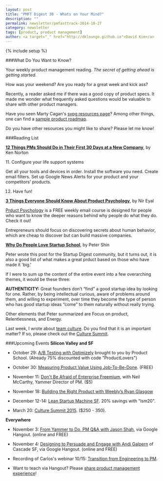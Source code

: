 ```yaml
---
layout: post
title: "PMFT Digest 30 - Whats on Your Mind?"
description: ""
permalink: newsletter/pmfasttrack-2014-10-27
category: newsletter
tags: [product, product management]
author: <a target="_" href="http://dklounge.github.io">David Kim</a>
---
```

{% include setup %}

###What Do You Want to Know?

Your weekly product management reading. _The secret of getting ahead is getting started_.

How was your weekend?  Are you ready for a great week and kick ass?

Recently, a reader asked me if there was a good copy of product specs.  It made me wonder what frequently asked questions would be valuable to share with other product managers.

Have you seen Marty Cagan\'s <a target="_" href="http://svpg.com/product-roadmap/">svpg resources page</a>?  Among other things, one can find a <a target="_" href="http://svpg.com/product-roadmap/">sample product roadmap</a>.

Do you have other resources you might like to share?  Please let me know!

###Reading List

<strong><a target="_" href="http://www.gv.com/lib/12-things-product-managers-should-do-in-their-first-30-days-at-a-new-company">12 Things PMs Should Do in Their First 30 Days at a New Company</a></strong>, by Ken Norton

<div class="well">
11. Configure your life support systems

<p>Get all your tools and devices in order. Install the software you need. Create email filters. Set up Google News Alerts for your product and your competitors’ products.</p>

12. Have fun!
</div>

<strong><a target="_" href="http://www.productpsychology.com/lesson-1-3-things-everyone-should-know-about-product-psychology/">3 Things Everyone Should Know About Product Psychology</a></strong>, by Nir Eyal

<a target="_" href="http://www.productpsychology.com/">Prduct Psychology</a> is a FREE weekly email course is designed for people who want to know the deeper reasons behind why people do what they do.  Check it out!

<div class="well">
  <p>Entrepreneurs should focus on discovering secrets about human behavior, which are cheap to discover but can build massive companies.</p>
</div>


<strong><a target="_" href="https://medium.com/@petershin45/why-do-people-love-startup-school-e168c00694a2">Why Do People Love Startup School</a></strong>, by Peter Shin

Peter wrote this post for the Startup Digest community, but it turns out, it is also a good
list of what makes a great prduct based on those who have made it 'big.'

<div class="well">
<p>If I were to sum up the content of the entire event into a few overarching themes, it would be these three:</p>

<p><strong>AUTHENTICITY:</strong> Great founders don’t “find” a good startup idea by looking for one. Rather, by being intellectual curious, aware of problems around them, and willing to experiment, over time they become the type of person who has good startup ideas “come” to them naturally without really trying.</p>
</div>

Other elements that Peter summarized are Focus on product, Relentlessness, and Energy.

Last week, I wrote about <a target="_" href="http://productmanagementfasttrack.com/newsletter/pmfasttrack-2014-10-20/">team culture</a>. Do you find that it is an important matter?  If so, please check out the <a target="_" href="http://culturesummit2015.eventbrite.com/?aff=pmft">Culture Summit</a>.

###Upcoming Events
__Silicon Valley and SF__

* October 29: <a target="_" href="https://www.eventbrite.com/e/ab-testing-with-optimizely-tickets-13187069881?discount=ProductLovers">A/B Testing with Optimizely</a> brought to you by Product School.  (Already 75% discounted with code "ProductLovers")

* October 30: <a target="_" href="http://www.meetup.com/ProductManagementFastTrack/events/204953502/">Measuring Product Value Using Job-To-Be-Done</a>.  (FREE)

* November 11: <a target="_" href="http://www.eventbrite.com/e/dont-fear-the-freemium-tickets-13339503815">Don't Be Afraid of Enterprise Freemium</a>, with Neil McCarthy, Yammer Director of PM. ($5)

* November 18: <a target="_" href="http://www.meetup.com/ProductManagementFastTrack/events/215127552/">Building the Right Product with Weebly’s Ryan Glasgow</a>

* December 12-14: <a target="_" href='http://bit.ly/1bW1HFd'>Lean Startup Machine SF</a>. 20% savings with "lsm20".

* March 20: <a target="_" href="http://culturesummit2015.eventbrite.com/?aff=pmft">Culture Summit 2015</a>. ($250 - 350).

__Everywhere__

* November 3: <a target="_" href="https://plus.google.com/events/cuo1fma3a91c29mdqlp58olqn6g">From Yammer to Do, PM Q&A with Jason Shah</a>, via Google Hangout. (online and FREE)

* November 4: <a target="_" href="https://plus.google.com/events/c76mnn59rrhmmtj51mqit7rgn8g">Designing to Persuade and Engage with Andi Galpern</a> of Cascade SF, via Google Hangout. (online and FREE)

* Recording of Carlos's webinar 10/15: <a target="_" href="https://plus.google.com/events/ccot2tcojk1ch3jf11cpcdjsmhs">Transition from Engineering to PM</a>.

* Want to teach via Hangout?  Please <a target="_" href="https://pmfasttrack.wufoo.com/forms/teaching-via-hangout/">share product management experience</a>!

